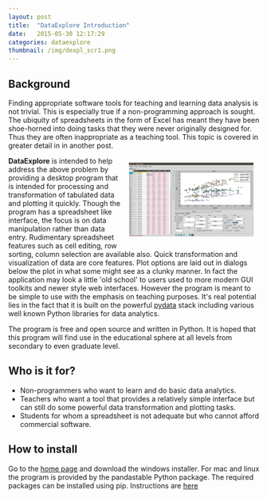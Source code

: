 ```yaml
---
layout: post
title:  "DataExplore Introduction"
date:   2015-05-30 12:17:29
categories: dataexplore
thumbnail: /img/dexpl_scr1.png
---
```


## Background
Finding appropriate software tools for teaching and learning data analysis is not trivial. This is especially true if a non-programming approach is sought. The ubiquity of spreadsheets in the form of Excel has meant they have been shoe-horned into doing tasks that they were never originally designed for. Thus they are often inappropriate as a teaching tool. This topic is covered in greater detail in in another post.

<span style="float: right; padding:12px;">
<a href="/img/dexpl_scr1.png"> <img src="/img/dexpl_scr1.png" width="250px"></a>
</span>

**DataExplore** is intended to help address the above problem by providing a desktop program that is intended for processing and transformation of tabulated data and plotting it quickly. Though the program has a spreadsheet like interface, the focus is on data manipulation rather than data entry. Rudimentary spreadsheet features such as cell editing, row sorting, column selection are available also. Quick transformation and visualization of data are core features. Plot options are laid out in dialogs below the plot in what some might see as a clunky manner. In fact the application may look a little 'old school' to users used to more modern GUI toolkits and newer style web interfaces. However the program is meant to be simple to use with the emphasis on teaching purposes. It's real potential lies in the fact that it is built on the powerful [pydata](http://pydata.org/) stack including various well known Python libraries for data analytics.

The program is free and open source and written in Python. It is hoped that this program will find use in the educational sphere at all levels from secondary to even graduate level.

## Who is it for?

* Non-programmers who want to learn and do basic data analytics.
* Teachers who want a tool that provides a relatively simple interface but can still do some powerful data transformation and plotting tasks.
* Students for whom a spreadsheet is not adequate but who cannot afford commercial software.

## How to install

Go to the [home page](http://dmnfarrell.github.io/pandastable/) and download the windows installer. For mac and linux the program is provided by the pandastable Python package. The required packages can be installed using pip. Instructions are [here](https://github.com/dmnfarrell/pandastable/wiki/Installation)
